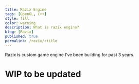 ```yaml
---
title: Razix Engine
tags: [OpenGL, C++]
style: fill
color: warning
description: What is razix engine?
blog: [Razix]
published: true
permalink: /razix/:title
---
```


Razix is custom game engine I've been building for past 3 years.

# WIP to be updated
